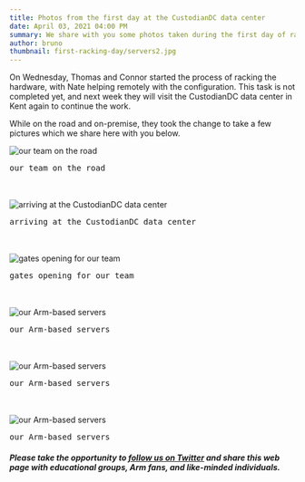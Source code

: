 ```yaml
---
title: Photos from the first day at the CustodianDC data center
date: April 03, 2021 04:00 PM
summary: We share with you some photos taken during the first day of racking at the CustodianDC data center in Kent
author: bruno
thumbnail: first-racking-day/servers2.jpg
---
```


On Wednesday, Thomas and Connor started the process of racking the hardware, with Nate helping remotely with the configuration. This task is not completed yet, and next week they will visit the CustodianDC data center in Kent again to continue the work.

While on the road and on-premise, they took the change to take a few pictures which we share here with you below.

<img src="../thumbnails/first-racking-day/trip.jpg" alt="our team on the road">
<pre>our team on the road</pre>
<br/><br/>

<img src="../thumbnails/first-racking-day/arriving1.jpg" alt="arriving at the CustodianDC data center">
<pre>arriving at the CustodianDC data center</pre>
<br/><br/>

<img src="../thumbnails/first-racking-day/arriving2.jpg" alt="gates opening for our team">
<pre>gates opening for our team</pre>
<br/><br/>

<img src="../thumbnails/first-racking-day/servers1.jpg" alt="our Arm-based servers">
<pre>our Arm-based servers</pre>
<br/><br/>

<img src="../thumbnails/first-racking-day/servers2.jpg" alt="our Arm-based servers">
<pre>our Arm-based servers</pre>
<br/><br/>

<img src="../thumbnails/first-racking-day/servers3.jpg" alt="our Arm-based servers">
<pre>our Arm-based servers</pre>

##### Please take the opportunity to [follow us on Twitter](https://twitter.com/fosshostorg) and share this web page with educational groups, Arm fans, and like-minded individuals.
